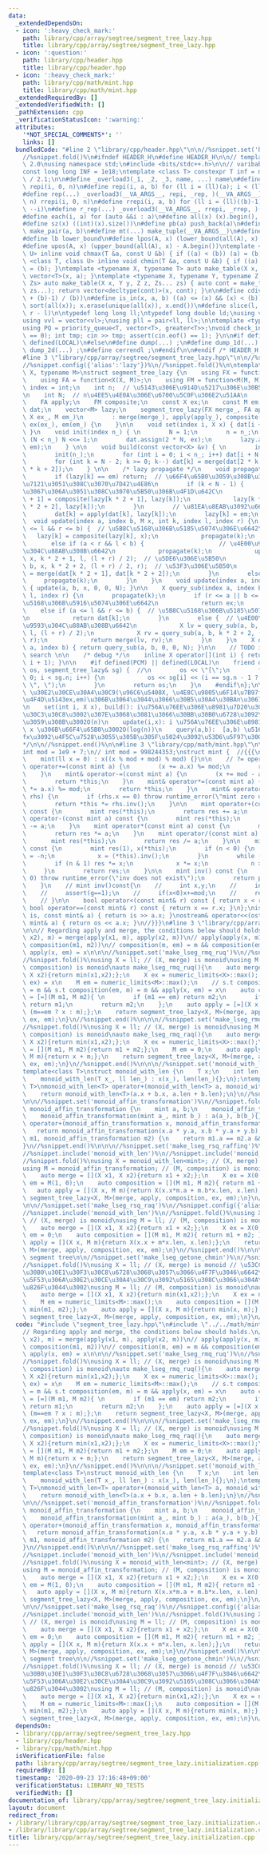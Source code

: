 ```yaml
---
data:
  _extendedDependsOn:
  - icon: ':heavy_check_mark:'
    path: library/cpp/array/segtree/segment_tree_lazy.hpp
    title: library/cpp/array/segtree/segment_tree_lazy.hpp
  - icon: ':question:'
    path: library/cpp/header.hpp
    title: library/cpp/header.hpp
  - icon: ':heavy_check_mark:'
    path: library/cpp/math/mint.hpp
    title: library/cpp/math/mint.hpp
  _extendedRequiredBy: []
  _extendedVerifiedWith: []
  _pathExtension: cpp
  _verificationStatusIcon: ':warning:'
  attributes:
    '*NOT_SPECIAL_COMMENTS*': ''
    links: []
  bundledCode: "#line 2 \"library/cpp/header.hpp\"\n\n//%snippet.set('header')%\n\
    //%snippet.fold()%\n#ifndef HEADER_H\n#define HEADER_H\n\n// template version\
    \ 2.0\nusing namespace std;\n#include <bits/stdc++.h>\n\n// varibable settings\n\
    const long long INF = 1e18;\ntemplate <class T> constexpr T inf = numeric_limits<T>::max()\
    \ / 2.1;\n\n#define _overload3(_1, _2, _3, name, ...) name\n#define _rep(i, n)\
    \ repi(i, 0, n)\n#define repi(i, a, b) for (ll i = (ll)(a); i < (ll)(b); ++i)\n\
    #define rep(...) _overload3(__VA_ARGS__, repi, _rep, )(__VA_ARGS__)\n#define _rrep(i,\
    \ n) rrepi(i, 0, n)\n#define rrepi(i, a, b) for (ll i = (ll)((b)-1); i >= (ll)(a);\
    \ --i)\n#define r_rep(...) _overload3(__VA_ARGS__, rrepi, _rrep, )(__VA_ARGS__)\n\
    #define each(i, a) for (auto &&i : a)\n#define all(x) (x).begin(), (x).end()\n\
    #define sz(x) ((int)(x).size())\n#define pb(a) push_back(a)\n#define mp(a, b)\
    \ make_pair(a, b)\n#define mt(...) make_tuple(__VA_ARGS__)\n#define ub upper_bound\n\
    #define lb lower_bound\n#define lpos(A, x) (lower_bound(all(A), x) - A.begin())\n\
    #define upos(A, x) (upper_bound(all(A), x) - A.begin())\ntemplate <class T, class\
    \ U> inline void chmax(T &a, const U &b) { if ((a) < (b)) (a) = (b); }\ntemplate\
    \ <class T, class U> inline void chmin(T &a, const U &b) { if ((a) > (b)) (a)\
    \ = (b); }\ntemplate <typename X, typename T> auto make_table(X x, T a) { return\
    \ vector<T>(x, a); }\ntemplate <typename X, typename Y, typename Z, typename...\
    \ Zs> auto make_table(X x, Y y, Z z, Zs... zs) { auto cont = make_table(y, z,\
    \ zs...); return vector<decltype(cont)>(x, cont); }\n\n#define cdiv(a, b) (((a)\
    \ + (b)-1) / (b))\n#define is_in(x, a, b) ((a) <= (x) && (x) < (b))\n#define uni(x)\
    \ sort(all(x)); x.erase(unique(all(x)), x.end())\n#define slice(l, r) substr(l,\
    \ r - l)\n\ntypedef long long ll;\ntypedef long double ld;\nusing vl = vector<ll>;\n\
    using vvl = vector<vl>;\nusing pll = pair<ll, ll>;\n\ntemplate <typename T>\n\
    using PQ = priority_queue<T, vector<T>, greater<T>>;\nvoid check_input() { assert(cin.eof()\
    \ == 0); int tmp; cin >> tmp; assert(cin.eof() == 1); }\n\n#if defined(PCM) ||\
    \ defined(LOCAL)\n#else\n#define dump(...) ;\n#define dump_1d(...) ;\n#define\
    \ dump_2d(...) ;\n#define cerrendl ;\n#endif\n\n#endif /* HEADER_H */\n//%snippet.end()%\n\
    #line 3 \"library/cpp/array/segtree/segment_tree_lazy.hpp\"\n\n//%snippet.set('segment_tree_lazy')%\n\
    //%snippet.config({'alias':'lazy'})%\n//%snippet.fold()%\n\ntemplate <typename\
    \ X, typename M>\nstruct segment_tree_lazy {\n    using FX = function<X(X, X)>;\n\
    \    using FA = function<X(X, M)>;\n    using FM = function<M(M, M)>;\n    using\
    \ index = int;\n    int n;  // \u5143\u306E\u914D\u5217\u306E\u30B5\u30A4\u30BA\
    \n    int N;  // n\u4EE5\u4E0A\u306E\u6700\u5C0F\u306E2\u51AA\n    FX merge;\n\
    \    FA apply;\n    FM composite;\n    const X ex;\n    const M em;\n    vector<X>\
    \ dat;\n    vector<M> lazy;\n    segment_tree_lazy(FX merge_, FA apply_, FM composite_,\
    \ X ex_, M em_)\n        : merge(merge_), apply(apply_), composite(composite_),\
    \ ex(ex_), em(em_) {\n    }\n\n    void set(index i, X x) { dat[i + n - 1] = x;\
    \ }\n    void init(index n_) { \n        N = 1;\n        n = n_;\n        while\
    \ (N < n_) N <<= 1;\n        dat.assign(2 * N, ex);\n        lazy.assign(2 * N,\
    \ em);\n    } \n\n    void build(const vector<X> &v) { \n        int n_ = v.size();\n\
    \        init(n_);\n        for (int i = 0; i < n_; i++) dat[i + N - 1] = v[i];\n\
    \        for (int k = N - 2; k >= 0; k--) dat[k] = merge(dat[2 * k + 1], dat[2\
    \ * k + 2]);\n    } \n\n    /* lazy propagate */\n    void propagate(int k) {\n\
    \        if (lazy[k] == em) return;  // \u66F4\u65B0\u3059\u308B\u3082\u306E\u304C\
    \u7121\u3051\u308C\u3070\u7D42\u4E86\n        if (k < N - 1) {            // \u8449\
    \u3067\u306A\u3051\u308C\u3070\u5B50\u306B\u4F1D\u642C\n            lazy[k * 2\
    \ + 1] = composite(lazy[k * 2 + 1], lazy[k]);\n            lazy[k * 2 + 2] = composite(lazy[k\
    \ * 2 + 2], lazy[k]);\n        }\n        // \u81EA\u8EAB\u3092\u66F4\u65B0\n\
    \        dat[k] = apply(dat[k], lazy[k]);\n        lazy[k] = em;\n    }\n\n  \
    \  void update(index a, index b, M x, int k, index l, index r) {\n        if (a\
    \ <= l && r <= b) {  // \u5B8C\u5168\u306B\u5185\u5074\u306E\u6642\n         \
    \   lazy[k] = composite(lazy[k], x);\n            propagate(k);\n        }\n \
    \       else if (a < r && l < b) {                     // \u4E00\u90E8\u533A\u9593\
    \u304C\u88AB\u308B\u6642\n            propagate(k);\n            update(a, b,\
    \ x, k * 2 + 1, l, (l + r) / 2);  // \u5DE6\u306E\u5B50\n            update(a,\
    \ b, x, k * 2 + 2, (l + r) / 2, r);  // \u53F3\u306E\u5B50\n            dat[k]\
    \ = merge(dat[k * 2 + 1], dat[k * 2 + 2]);\n        }\n        else{\n       \
    \     propagate(k);\n        }\n    }\n    void update(index a, index b, M x)\
    \ { update(a, b, x, 0, 0, N); }\n\n    X query_sub(index a, index b, int k, index\
    \ l, index r) {\n        propagate(k);\n        if (r <= a || b <= l) {  // \u5B8C\
    \u5168\u306B\u5916\u5074\u306E\u6642\n            return ex;\n        }\n    \
    \    else if (a <= l && r <= b) {  // \u5B8C\u5168\u306B\u5185\u5074\u306E\u6642\
    \n            return dat[k];\n        }\n        else {  // \u4E00\u90E8\u533A\
    \u9593\u304C\u88AB\u308B\u6642\n            X lv = query_sub(a, b, k * 2 + 1,\
    \ l, (l + r) / 2);\n            X rv = query_sub(a, b, k * 2 + 2, (l + r) / 2,\
    \ r);\n            return merge(lv, rv);\n        }\n    }\n    X query(index\
    \ a, index b) { return query_sub(a, b, 0, 0, N); }\n\n    // TODO implement binary\
    \ search \n\n    /* debug */\n    inline X operator[](int i) { return query(i,\
    \ i + 1); }\n\n    #if defined(PCM) || defined(LOCAL)\n    friend ostream& operator<<(ostream&\
    \ os, segment_tree_lazy& sg) {  //\n        os << \"[\";\n        for (int i =\
    \ 0; i < sg.n; i++) {\n            os << sg[i] << (i == sg.n - 1 ? \"]\\n\" :\
    \ \", \");\n        }\n        return os;\n    }\n    #endif\n};\n\n/* SegTreeLazyProportional<X,M>(n,fx,fa,fm,ex,em):\
    \ \u30E2\u30CE\u30A4\u30C9(\u96C6\u5408X, \u4E8C\u9805\u6F14\u7B97fx,fa,fm,p \u5358\
    \u4F4D\u5143ex,em)\u306B\u3064\u3044\u3066\u30B5\u30A4\u30BAn\u3067\u69CB\u7BC9\
    \n    set(int i, X x), build(): i\u756A\u76EE\u306E\u8981\u7D20\u3092x\u306B\u30BB\
    \u30C3\u30C8\u3002\u307E\u3068\u3081\u3066\u30BB\u30B0\u6728\u3092\u69CB\u7BC9\
    \u3059\u308B\u3002O(n)\n    update(i,x): i \u756A\u76EE\u306E\u8981\u7D20\u3092\
    \ x \u306B\u66F4\u65B0\u3002O(log(n))\n    query(a,b):  [a,b) \u5168\u3066\u306B\
    fx\u3092\u4F5C\u7528\u3055\u305B\u305F\u5024\u3092\u53D6\u5F97\u3002O(log(n))\n\
    */\n\n//%snippet.end()%\n\n#line 3 \"library/cpp/math/mint.hpp\"\n\n//%snippet.set('mint')%\n\
    int mod = 1e9 + 7;\n// int mod = 998244353;\nstruct mint {  //{{{\n    ll x;\n\
    \    mint(ll x = 0) : x((x % mod + mod) % mod) {}\n\n    // ?= operator\n    mint&\
    \ operator+=(const mint a) {\n        (x += a.x) %= mod;\n        return *this;\n\
    \    }\n    mint& operator-=(const mint a) {\n        (x += mod - a.x) %= mod;\n\
    \        return *this;\n    }\n    mint& operator*=(const mint a) {\n        (x\
    \ *= a.x) %= mod;\n        return *this;\n    }\n    mint& operator/=(const mint&\
    \ rhs) {\n        if (rhs.x == 0) throw runtime_error(\"mint zero division\");\n\
    \        return *this *= rhs.inv();\n    }\n\n    mint operator+(const mint a)\
    \ const {\n        mint res(*this);\n        return res += a;\n    }\n    mint\
    \ operator-(const mint a) const {\n        mint res(*this);\n        return res\
    \ -= a;\n    }\n    mint operator*(const mint a) const {\n        mint res(*this);\n\
    \        return res *= a;\n    }\n    mint operator/(const mint a) const {\n \
    \       mint res(*this);\n        return res /= a;\n    }\n\n    mint pow(ll n)\
    \ const {\n        mint res(1), x(*this);\n        if (n < 0) {\n            n\
    \ = -n;\n            x = (*this).inv();\n        }\n        while (n) {\n    \
    \        if (n & 1) res *= x;\n            x *= x;\n            n >>= 1;\n   \
    \     }\n        return res;\n    }\n\n    mint inv() const {\n        if (x ==\
    \ 0) throw runtime_error(\"inv does not exist\");\n        return pow(mod - 2);\n\
    \    }\n    // mint inv()const{\n    //     int x,y;\n    //     int g=extgcd(v,mod,x,y);\n\
    \    //     assert(g==1);\n    //     if(x<0)x+=mod;\n    //     return mint(x);\n\
    \    // }\n\n    bool operator<(const mint& r) const { return x < r.x; }\n   \
    \ bool operator==(const mint& r) const { return x == r.x; }\n};\nistream& operator>>(istream&\
    \ is, const mint& a) { return is >> a.x; }\nostream& operator<<(ostream& os, const\
    \ mint& a) { return os << a.x; }\n//}}}\n#line 3 \"library/cpp/array/segtree/segment_tree_lazy.initialization.cpp\"\
    \n\n// Regarding apply and merge, the conditions below should holds.\n// apply(merge(x1,\
    \ x2), m) = merge(apply(x1, m), apply(x2, m))\n// apply(apply(x, m1), m2) = apply(x,\
    \ composition(m1, m2))\n// composition(m, em) = m && composition(em, m) = m &&\
    \ apply(x, em) = x\n\n\n//%snippet.set('make_lseg_rmq_ruq')%\n//%snippet.config({'alias':'rmq_ruq'})%\n\
    //%snippet.fold()%\nusing X = ll; // (X, merge) is monoid\nusing M = ll; // (M,\
    \ composition) is monoid\nauto make_lseg_rmq_ruq(){\n    auto merge = [](X x1,\
    \ X x2){return min(x1,x2);};\n    X ex = numeric_limits<X>::max();  // s.t merge(x,\
    \ ex) = x\n    M em = numeric_limits<M>::max();\n    // s.t composition(m, em)\
    \ = m && s.t composition(em, m) = m && apply(x, em) = x\n    auto composition\
    \ = [=](M m1, M m2){ \n        if (m1 == em) return m2;\n        if (m2 == em)\
    \ return m1;\n        return m2;\n    };\n    auto apply = [=](X x, M m){return\
    \ (m==em ? x : m);};\n    return segment_tree_lazy<X, M>(merge, apply, composition,\
    \ ex, em);\n}\n//%snippet.end()%\n\n\n//%snippet.set('make_lseg_rmq_raq')%\n//%snippet.config({'alias':'rmq_raq'})%\n\
    //%snippet.fold()%\nusing X = ll; // (X, merge) is monoid\nusing M = ll; // (M,\
    \ composition) is monoid\nauto make_lseg_rmq_raq(){\n    auto merge = [](X x1,\
    \ X x2){return min(x1,x2);};\n    X ex = numeric_limits<X>::max();\n    auto composition\
    \ = [](M m1, M m2){return m1 + m2;};\n    M em = 0;\n    auto apply = [](X x,\
    \ M m){return x + m;};\n    return segment_tree_lazy<X, M>(merge, apply, composition,\
    \ ex, em);\n}\n//%snippet.end()%\n\n\n//%snippet.set('monoid_with_len')%\n//%snippet.fold()%\n\
    template<class T>\nstruct monoid_with_len {\n    T x;\n    int len;\n    monoid_with_len(){};\n\
    \    monoid_with_len(T x_, ll len_) : x(x_), len(len_){};\n};\ntemplate<class\
    \ T>\nmonoid_with_len<T> operator+(monoid_with_len<T> a, monoid_with_len<T> b){\n\
    \    return monoid_with_len<T>(a.x + b.x, a.len + b.len);\n}\n//%snippet.end()%\n\
    \n\n//%snippet.set('monoid_affin_transformation')%\n//%snippet.fold()%\nstruct\
    \ monoid_affin_transformation {\n    mint a, b;\n    monoid_affin_transformation(){};\n\
    \    monoid_affin_transformation(mint a_, mint b_) : a(a_), b(b_){};\n};\nmonoid_affin_transformation\
    \ operator+(monoid_affin_transformation x, monoid_affin_transformation y){\n \
    \   return monoid_affin_transformation(x.a * y.a, x.b * y.a + y.b);\n}\nbool operator==(monoid_affin_transformation\
    \ m1, monoid_affin_transformation m2) {\n    return m1.a == m2.a && m1.b == m2.b;\n\
    }\n//%snippet.end()%\n\n\n//%snippet.set('make_lseg_rsq_raffinq')%\n//%snippet.config({'alias':'rsq_raffinq'})%\n\
    //%snippet.include('monoid_with_len')%\n//%snippet.include('monoid_affin_transformation')%\n\
    //%snippet.fold()%\nusing X = monoid_with_len<mint>; // (X, merge) is monoid\n\
    using M = monoid_affin_transformation; // (M, composition) is monoid\nauto make_lseg_rsq_raffinq(){\n\
    \    auto merge = [](X x1, X x2){return x1 + x2;};\n    X ex = X(0, 0);\n    M\
    \ em = M(1, 0);\n    auto composition = [](M m1, M m2){ return m1 + m2; };\n \
    \   auto apply = [](X x, M m){return X(x.x*m.a + m.b*x.len, x.len);};\n    return\
    \ segment_tree_lazy<X, M>(merge, apply, composition, ex, em);\n}\n//%snippet.end()%\n\
    \n\n//%snippet.set('make_lseg_rsq_raq')%\n//%snippet.config({'alias':'rsq_raq'})%\n\
    //%snippet.include('monoid_with_len')%\n//%snippet.fold()%\nusing X = monoid_with_len<ll>;\
    \ // (X, merge) is monoid\nusing M = ll; // (M, composition) is monoid\nauto make_lseg_rsq_raq(){\n\
    \    auto merge = [](X x1, X x2){return x1 + x2;};\n    X ex = X(0, 0);\n    M\
    \ em = 0;\n    auto composition = [](M m1, M m2){ return m1 + m2; };\n    auto\
    \ apply = [](X x, M m){return X(x.x + m*x.len, x.len);};\n    return segment_tree_lazy<X,\
    \ M>(merge, apply, composition, ex, em);\n}\n//%snippet.end()%\n\n\n\n// dual\
    \ segment tree\n\n//%snippet.set('make_lseg_getone_chmin')%\n//%snippet.config({'alias':'getone_chmin'})%\n\
    //%snippet.fold()%\nusing X = ll; // (X, merge) is monoid // \u53CC\u5BFE\u30BB\
    \u30B0\u30E1\u30F3\u30C8\u6728\u3068\u3057\u3066\u4F7F\u3046\u6642\u306F\u9069\
    \u5F53\u306A\u30E2\u30CE\u30A4\u30C9\u3092\u5165\u308C\u3066\u304A\u3051\u3070\
    \u826F\u3044\u3002\nusing M = ll; // (M, composition) is monoid\nauto make_lseg_getone_chmin(){\n\
    \    auto merge = [](X x1, X x2){return min(x1,x2);};\n    X ex = numeric_limits<X>::max();\n\
    \    M em = numeric_limits<M>::max();\n    auto composition = [](M m1, M m2){return\
    \ min(m1, m2);};\n    auto apply = [](X x, M m){return min(x, m);};\n    return\
    \ segment_tree_lazy<X, M>(merge, apply, composition, ex, em);\n}\n//%snippet.end()%\n"
  code: "#include \"segment_tree_lazy.hpp\"\n#include \"../../math/mint.hpp\"\n\n\
    // Regarding apply and merge, the conditions below should holds.\n// apply(merge(x1,\
    \ x2), m) = merge(apply(x1, m), apply(x2, m))\n// apply(apply(x, m1), m2) = apply(x,\
    \ composition(m1, m2))\n// composition(m, em) = m && composition(em, m) = m &&\
    \ apply(x, em) = x\n\n\n//%snippet.set('make_lseg_rmq_ruq')%\n//%snippet.config({'alias':'rmq_ruq'})%\n\
    //%snippet.fold()%\nusing X = ll; // (X, merge) is monoid\nusing M = ll; // (M,\
    \ composition) is monoid\nauto make_lseg_rmq_ruq(){\n    auto merge = [](X x1,\
    \ X x2){return min(x1,x2);};\n    X ex = numeric_limits<X>::max();  // s.t merge(x,\
    \ ex) = x\n    M em = numeric_limits<M>::max();\n    // s.t composition(m, em)\
    \ = m && s.t composition(em, m) = m && apply(x, em) = x\n    auto composition\
    \ = [=](M m1, M m2){ \n        if (m1 == em) return m2;\n        if (m2 == em)\
    \ return m1;\n        return m2;\n    };\n    auto apply = [=](X x, M m){return\
    \ (m==em ? x : m);};\n    return segment_tree_lazy<X, M>(merge, apply, composition,\
    \ ex, em);\n}\n//%snippet.end()%\n\n\n//%snippet.set('make_lseg_rmq_raq')%\n//%snippet.config({'alias':'rmq_raq'})%\n\
    //%snippet.fold()%\nusing X = ll; // (X, merge) is monoid\nusing M = ll; // (M,\
    \ composition) is monoid\nauto make_lseg_rmq_raq(){\n    auto merge = [](X x1,\
    \ X x2){return min(x1,x2);};\n    X ex = numeric_limits<X>::max();\n    auto composition\
    \ = [](M m1, M m2){return m1 + m2;};\n    M em = 0;\n    auto apply = [](X x,\
    \ M m){return x + m;};\n    return segment_tree_lazy<X, M>(merge, apply, composition,\
    \ ex, em);\n}\n//%snippet.end()%\n\n\n//%snippet.set('monoid_with_len')%\n//%snippet.fold()%\n\
    template<class T>\nstruct monoid_with_len {\n    T x;\n    int len;\n    monoid_with_len(){};\n\
    \    monoid_with_len(T x_, ll len_) : x(x_), len(len_){};\n};\ntemplate<class\
    \ T>\nmonoid_with_len<T> operator+(monoid_with_len<T> a, monoid_with_len<T> b){\n\
    \    return monoid_with_len<T>(a.x + b.x, a.len + b.len);\n}\n//%snippet.end()%\n\
    \n\n//%snippet.set('monoid_affin_transformation')%\n//%snippet.fold()%\nstruct\
    \ monoid_affin_transformation {\n    mint a, b;\n    monoid_affin_transformation(){};\n\
    \    monoid_affin_transformation(mint a_, mint b_) : a(a_), b(b_){};\n};\nmonoid_affin_transformation\
    \ operator+(monoid_affin_transformation x, monoid_affin_transformation y){\n \
    \   return monoid_affin_transformation(x.a * y.a, x.b * y.a + y.b);\n}\nbool operator==(monoid_affin_transformation\
    \ m1, monoid_affin_transformation m2) {\n    return m1.a == m2.a && m1.b == m2.b;\n\
    }\n//%snippet.end()%\n\n\n//%snippet.set('make_lseg_rsq_raffinq')%\n//%snippet.config({'alias':'rsq_raffinq'})%\n\
    //%snippet.include('monoid_with_len')%\n//%snippet.include('monoid_affin_transformation')%\n\
    //%snippet.fold()%\nusing X = monoid_with_len<mint>; // (X, merge) is monoid\n\
    using M = monoid_affin_transformation; // (M, composition) is monoid\nauto make_lseg_rsq_raffinq(){\n\
    \    auto merge = [](X x1, X x2){return x1 + x2;};\n    X ex = X(0, 0);\n    M\
    \ em = M(1, 0);\n    auto composition = [](M m1, M m2){ return m1 + m2; };\n \
    \   auto apply = [](X x, M m){return X(x.x*m.a + m.b*x.len, x.len);};\n    return\
    \ segment_tree_lazy<X, M>(merge, apply, composition, ex, em);\n}\n//%snippet.end()%\n\
    \n\n//%snippet.set('make_lseg_rsq_raq')%\n//%snippet.config({'alias':'rsq_raq'})%\n\
    //%snippet.include('monoid_with_len')%\n//%snippet.fold()%\nusing X = monoid_with_len<ll>;\
    \ // (X, merge) is monoid\nusing M = ll; // (M, composition) is monoid\nauto make_lseg_rsq_raq(){\n\
    \    auto merge = [](X x1, X x2){return x1 + x2;};\n    X ex = X(0, 0);\n    M\
    \ em = 0;\n    auto composition = [](M m1, M m2){ return m1 + m2; };\n    auto\
    \ apply = [](X x, M m){return X(x.x + m*x.len, x.len);};\n    return segment_tree_lazy<X,\
    \ M>(merge, apply, composition, ex, em);\n}\n//%snippet.end()%\n\n\n\n// dual\
    \ segment tree\n\n//%snippet.set('make_lseg_getone_chmin')%\n//%snippet.config({'alias':'getone_chmin'})%\n\
    //%snippet.fold()%\nusing X = ll; // (X, merge) is monoid // \u53CC\u5BFE\u30BB\
    \u30B0\u30E1\u30F3\u30C8\u6728\u3068\u3057\u3066\u4F7F\u3046\u6642\u306F\u9069\
    \u5F53\u306A\u30E2\u30CE\u30A4\u30C9\u3092\u5165\u308C\u3066\u304A\u3051\u3070\
    \u826F\u3044\u3002\nusing M = ll; // (M, composition) is monoid\nauto make_lseg_getone_chmin(){\n\
    \    auto merge = [](X x1, X x2){return min(x1,x2);};\n    X ex = numeric_limits<X>::max();\n\
    \    M em = numeric_limits<M>::max();\n    auto composition = [](M m1, M m2){return\
    \ min(m1, m2);};\n    auto apply = [](X x, M m){return min(x, m);};\n    return\
    \ segment_tree_lazy<X, M>(merge, apply, composition, ex, em);\n}\n//%snippet.end()%\n"
  dependsOn:
  - library/cpp/array/segtree/segment_tree_lazy.hpp
  - library/cpp/header.hpp
  - library/cpp/math/mint.hpp
  isVerificationFile: false
  path: library/cpp/array/segtree/segment_tree_lazy.initialization.cpp
  requiredBy: []
  timestamp: '2020-09-23 17:16:48+09:00'
  verificationStatus: LIBRARY_NO_TESTS
  verifiedWith: []
documentation_of: library/cpp/array/segtree/segment_tree_lazy.initialization.cpp
layout: document
redirect_from:
- /library/library/cpp/array/segtree/segment_tree_lazy.initialization.cpp
- /library/library/cpp/array/segtree/segment_tree_lazy.initialization.cpp.html
title: library/cpp/array/segtree/segment_tree_lazy.initialization.cpp
---
```

